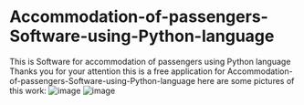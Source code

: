 # Accommodation-of-passengers-Software-using-Python-language
This is Software for accommodation of passengers using Python language
Thanks you for your attention
this is a free application for Accommodation-of-passengers-Software-using-Python-language
here are some pictures of this work:
![image](https://user-images.githubusercontent.com/10282993/205520753-034fe4bc-304f-4541-b2a5-ca1b5471e1d5.png)
![image](https://user-images.githubusercontent.com/10282993/205520769-e8fd9aeb-a448-4f33-909f-3ce4576d9887.png)
